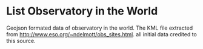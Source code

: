 # List Observatory in the World
Geojson formated data of observatory in the world. The KML file extracted from http://www.eso.org/~ndelmott/obs_sites.html. all initial data credited to this source.


